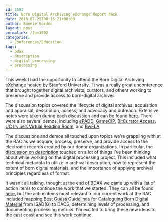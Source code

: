 ```yaml
---
id: 1592
title: Born Digital Archiving eXchange Report Back
date: 2016-07-25T00:15:21+00:00
author: Bonnie Gordon
layout: post
permalink: /?p=1592
categories:
  - Conferences/Education
tags:
  - bdax
  - description
  - digital processing
  - processing
---
```

<span style="font-weight: 400">This week I had the opportunity to attend the Born Digital Archiving eXchange hosted by Stanford University.  It was a really great unconference that brought together digital archivists, curators, and others working to preserve and provide access to born-digital archives.</span>

<!--more-->

<span style="font-weight: 400">The discussion topics covered the lifecycle of digital archives: acquisition and appraisal, description, access, and advocacy and outreach. Extensive notes were taken during each discussion and can be found <a href="https://drive.google.com/folderview?id=0By4GpQlPYswAbDJHLUsxcXZPOUk&usp=sharing">here</a></span><span style="font-weight: 400">. There were also several demos, including <a href="https://library.stanford.edu/projects/epadd">ePADD</a>, <a href="https://gamecip.soe.ucsc.edu/">GameCIP</a>, <a href="http://access.bitcurator.net/index.php?title=Main_Page">BitCurator Access</a>, <a href="https://saaers.wordpress.com/2016/02/11/born-digital-and-in-the-virtual-reading-room/">UC Irvine’s Virtual Reading Room</a>, and <a href="http://bw-fla.uni-freiburg.de">BwFLA</a></span><span style="font-weight: 400">.</span>

<span style="font-weight: 400">The discussions and demos all touched upon topics we’re grappling with at the RAC as we acquire, process, preserve, and provide access to the electronic records created by our donor organizations. In particular, the <a href="https://docs.google.com/document/d/1h4OdYSlKWzYbyc7QBIawN-9ErboDN3hLAIdgkv1MyKk/edit">discussion on description</a> touched on a lot of things I’ve been thinking about while working on the digital processing project. This included what technical metadata to utilize in archival description, how to represent the extent of born digital materials, and the importance of applying archival principles regardless of format.</span>

<span style="font-weight: 400">It wasn’t all talking, though: at the end of BDAX we came up with a list of action items to continue the work that we started. They can all be found <a href="https://docs.google.com/spreadsheets/d/1MoPp6z2IbHvXjkpUfz-MhnfhvSNz1tea0rI82fa3N5Q/edit#gid=0">here</a>, but the action items most relevant to our current work at the RAC included mapping<a href="http://www.archives.org.uk/images/Data_Standards/Best_Guess_Guidelines_v1.0_160325.pdf"> Best Guess Guidelines for Cataloguing Born Digital Material</a></span><span style="font-weight: 400"> from ISAD(G) to DACS, determining levels of processing, and documenting processing metrics. I'm excited to bring these new ideas to the east coast and see this work continue.</span>
